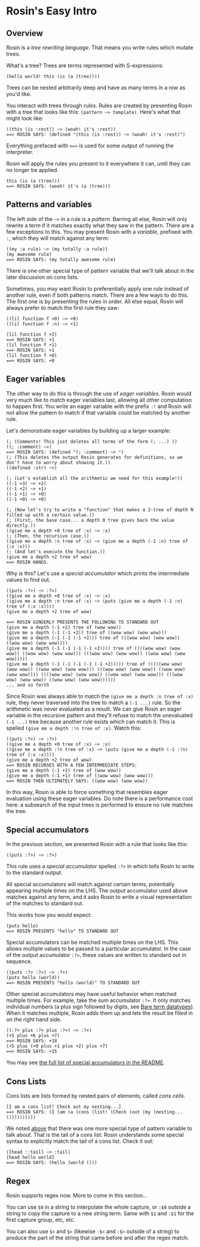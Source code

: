 # Rosin's Easy Intro

## Overview

Rosin is a _tree rewriting language_. That means you write rules which mutate trees.

What's a tree? Trees are *terms* represented with S-expressions:

```
(hello world! this (is (a (tree))))
```

Trees can be nested arbitrarily deep and have as many terms in a row as you'd like.


You interact with trees through _rules_. Rules are created by presenting Rosin with a tree that looks like this: `(pattern ~> template)`. Here's what that might look like:

```
((this (is :rest)) ~> (woah! it's :rest))
==> ROSIN SAYS: (defined "(this (is :rest)) ~> (woah! it's :rest)")
```

Everything prefaced with `==>` is used for some output of running the interpreter.

Rosin will apply the rules you present to it everywhere it can, until they can no longer be applied. 
```
this (is (a (tree)))
==> ROSIN SAYS: (woah! it's (a (tree)))
```

## Patterns and variables

The left side of the `~>` in a rule is a *pattern*. Barring all else, Rosin will only rewrite a term if it matches exactly what they saw in the pattern. There are a few exceptions to this. You may present Rosin with a *variable*, prefixed with `:`, which they will match against any term:
```
((my :a rule) ~> (my totally :a rule))
(my awesome rule)
==> ROSIN SAYS: (my totally awesome rule)
```

There is one other special type of pattern variable that we'll talk about in the later discussion on cons lists.

Sometimes, you may want Rosin to preferentially apply one rule instead of another rule, even if both patterns match. There are a few ways to do this. The first one is by presenting the rules in order. All else equal, Rosin will always prefer to match the first rule they saw:

```
((lil function f +0) ~> +0)
((lil function f :n) ~> +1)

(lil function f +2)
==> ROSIN SAYS: +1 
(lil function f +1)
==> ROSIN SAYS: +1
(lil function f +0)
==> ROSIN SAYS: +0
```

## Eager variables 

The other way to do this is through the use of *eager variables*. Rosin would very much like to match eager variables last, allowing all other computation to happen first. You write an eager variable with the prefix `:!` and Rosin will not allow the pattern to match if that variable could be matched by another rule. 

Let's demonstrate eager variables by building up a larger example:

```
(; (Comments! This just deletes all terms of the form (; ...) ))
((; :comment) ~>)
==> ROSIN SAYS: (defined "(; :comment) ~> ")
(; (This deletes the output Rosin generates for definitions, so we don't have to worry about showing it.))
((defined :str) ~>)

(; (Let's establish all the arithmetic we need for this example!))
((-1 +3) ~> +2)
((-1 +2) ~> +1)
((-1 +1) ~> +0)
((-1 +0) ~> +0)

(; (Now let's try to write a "function" that makes a 2-tree of depth N filled up with a certain value.))
(; (First, the base case... a depth 0 tree gives back the value directly.))
((give me a depth +0 tree of :x) ~> :x)
(; (Then, the recursive case.))
((give me a depth :n tree of :x) ~> (give me a depth (-1 :n) tree of (:x :x)))
(; (And let's execute the function.))
(give me a depth +2 tree of wow)
==> ROSIN HANGS.
```

Why is this? Let's use a *special accumulator* which prints the intermediate values to find out.

```
((puts :?>) ~> :?>)
((give me a depth +0 tree of :x) ~> :x)
((give me a depth :n tree of :x) ~> (puts (give me a depth (-1 :n) tree of (:x :x))))
(give me a depth +2 tree of wow)

==> ROSIN GINGERLY PRESENTS THE FOLLOWING TO STANDARD OUT
(give me a depth (-1 +2) tree of (wow wow))
(give me a depth (-1 (-1 +2)) tree of ((wow wow) (wow wow)))
(give me a depth (-1 (-1 (-1 +2))) tree of (((wow wow) (wow wow)) ((wow wow) (wow wow))))
(give me a depth (-1 (-1 (-1 (-1 +2)))) tree of ((((wow wow) (wow wow)) ((wow wow) (wow wow))) (((wow wow) (wow wow)) ((wow wow) (wow wow)))))
(give me a depth (-1 (-1 (-1 (-1 (-1 +2))))) tree of (((((wow wow) (wow wow)) ((wow wow) (wow wow))) (((wow wow) (wow wow)) ((wow wow) (wow wow)))) ((((wow wow) (wow wow)) ((wow wow) (wow wow))) (((wow wow) (wow wow)) ((wow wow) (wow wow))))))
... and so forth
```

Since Rosin was always able to match the `(give me a depth :n tree of :x)` rule, they never traversed into the tree to match a `(-1 ...)` rule. So the arithmetic was never evaluated as a result. We can give Rosin an eager variable in the recursive pattern and they'll refuse to match the unevaluated `(-1 ...)` tree because another rule exists which can match it. This is spelled `(give me a depth :!n tree of :x)`. Watch this:

```
((puts :?>) ~> :?>)
((give me a depth +0 tree of :x) ~> :x)
((give me a depth :!n tree of :x) ~> (puts (give me a depth (-1 :!n) tree of (:x :x))))
(give me a depth +2 tree of wow)
==> ROSIN RECURSES WITH A FEW INTERMEDIATE STEPS:
(give me a depth (-1 +2) tree of (wow wow))
(give me a depth (-1 +1) tree of ((wow wow) (wow wow)))
==> ROSIN THEN ULTIMATELY SAYS: ((wow wow) (wow wow))
```

In this way, Rosin is able to force something that resembles eager evaluation using these eager variables. Do note there is a performance cost here: a subsearch of the input trees is performed to ensure no rule matches the tree.

## Special accumulators

In the previous section, we presented Rosin with a rule that looks like this:

```
((puts :?>) ~> :?>)
```

This rule uses a *special accumulator* spelled `:?>` in which tells Rosin to write to the standard output. 

All special accumulators will match against certain terms, potentially appearing multiple times on the LHS. The *output* accumulator used above matches against any term, and it asks Rosin to write a visual representation of the matches to standard out.

This works how you would expect:
```
(puts hello)
==> ROSIN PRESENTS "hello" TO STANDARD OUT
```

Special accumulators can be matched multiple times on the LHS. This allows multiple values to be passed to a particular accumulator. In the case of the output accumulator `:?>`, these values are written to standard out in sequence.

```
((puts :?> :?>) ~> :?>)
(puts hello (world))
==> ROSIN PRESENTS "hello (world)" TO STANDARD OUT
```

Other special accumulators may have useful behavior when matched multiple times. For example, take the sum accumulator `:?+`. It only matches individual numbers (a plus sign followed by digits, see [Bare term datatypes](README.md#bare-term-datatypes)). When it matches multiple, Rosin adds them up and lets the result be filled in on the right hand side.

```
((:?+ plus :?+ plus :?+) ~> :?+)
(+5 plus +6 plus +7)
==> ROSIN SAYS: +18
(+5 plus (+0 plus +1 plus +2) plus +7)
==> ROSIN SAYS: +15
```

You may see [the full list of special accumulators in the README](README.md#special-accumulators).

## Cons Lists

Cons lists are lists formed by nested pairs of elements, called *cons cells*.

```
[I am a cons list! Check out my nesting...]
==> ROSIN SAYS: (I (am (a (cons (list! (Check (out (my (nesting... ())))))))))
```

We noted [above](INTRO.md#patterns-and-variables) that there was one more special type of pattern variable to talk about. That is the tail of a cons list: Rosin understands some special syntax to explicitly match the tail of a cons list. Check it out:

```
([head ::tail] ~> :tail)
[head hello world] 
==> ROSIN SAYS: (hello (world ()))
```

## Regex

Rosin supports regex now. More to come in this section...

You can use `$0` in a string to interpolate the whole capture, or `:$0` outside a string to copy the capture to a new string term. Same with `$1` and `:$1` for the first capture group, etc, etc.

You can also use `$<` and `$>` (likewise `:$<` and `:$>` outside of a string) to produce the part of the string that came before and after the regex match.